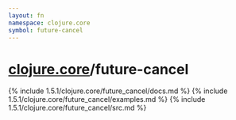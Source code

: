 ```yaml
---
layout: fn
namespace: clojure.core
symbol: future-cancel
---
```


# [clojure.core](../)/future-cancel

{% include 1.5.1/clojure.core/future_cancel/docs.md %}
{% include 1.5.1/clojure.core/future_cancel/examples.md %}
{% include 1.5.1/clojure.core/future_cancel/src.md %}

